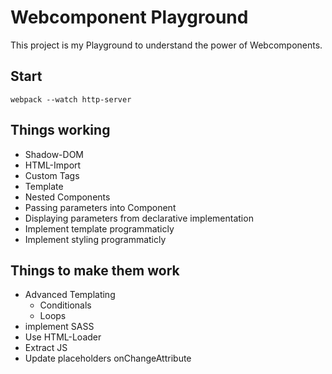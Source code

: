 # Webcomponent Playground
This project is my Playground to understand the power of Webcomponents.
## Start
`
webpack --watch
http-server
`
## Things working
* Shadow-DOM
* HTML-Import
* Custom Tags
* Template
* Nested Components
* Passing parameters into Component
* Displaying parameters from declarative implementation
* Implement template programmaticly
* Implement styling programmaticly

## Things to make them work
* Advanced Templating
    * Conditionals
    * Loops
* implement SASS
* Use HTML-Loader
* Extract JS
* Update placeholders onChangeAttribute